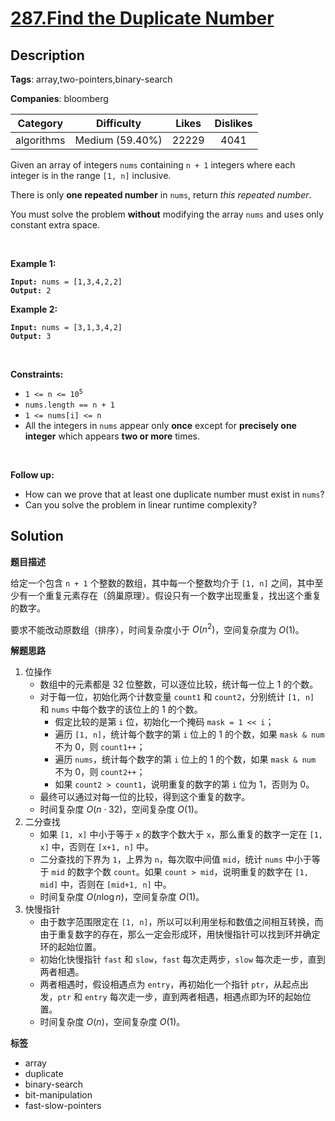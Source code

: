 # [287.Find the Duplicate Number](https://leetcode.com/problems/find-the-duplicate-number/description/)

## Description

**Tags**: array,two-pointers,binary-search

**Companies**: bloomberg

|  Category  |   Difficulty    | Likes | Dislikes |
| :--------: | :-------------: | :---: | :------: |
| algorithms | Medium (59.40%) | 22229 |   4041   |

<p>Given an array of integers <code>nums</code> containing&nbsp;<code>n + 1</code> integers where each integer is in the range <code>[1, n]</code> inclusive.</p>
<p>There is only <strong>one repeated number</strong> in <code>nums</code>, return <em>this&nbsp;repeated&nbsp;number</em>.</p>
<p>You must solve the problem <strong>without</strong> modifying the array <code>nums</code>&nbsp;and uses only constant extra space.</p>
<p>&nbsp;</p>
<p><strong class="example">Example 1:</strong></p>
<pre><code><strong>Input:</strong> nums = [1,3,4,2,2]
<strong>Output:</strong> 2</code></pre>
<p><strong class="example">Example 2:</strong></p>
<pre><code><strong>Input:</strong> nums = [3,1,3,4,2]
<strong>Output:</strong> 3</code></pre>
<p>&nbsp;</p>
<p><strong>Constraints:</strong></p>
<ul>
  <li><code>1 &lt;= n &lt;= 10<sup>5</sup></code></li>
  <li><code>nums.length == n + 1</code></li>
  <li><code>1 &lt;= nums[i] &lt;= n</code></li>
  <li>All the integers in <code>nums</code> appear only <strong>once</strong> except for <strong>precisely one integer</strong> which appears <strong>two or more</strong> times.</li>
</ul>
<p>&nbsp;</p>
<p><b>Follow up:</b></p>
<ul>
  <li>How can we prove that at least one duplicate number must exist in <code>nums</code>?</li>
  <li>Can you solve the problem in linear runtime complexity?</li>
</ul>

## Solution

**题目描述**

给定一个包含 `n + 1` 个整数的数组，其中每一个整数均介于 `[1, n]` 之间，其中至少有一个重复元素存在（鸽巢原理）。假设只有一个数字出现重复，找出这个重复的数字。

要求不能改动原数组（排序），时间复杂度小于 $O(n^2)$，空间复杂度为 $O(1)$。

**解题思路**

1. 位操作
   - 数组中的元素都是 32 位整数，可以逐位比较，统计每一位上 1 的个数。
   - 对于每一位，初始化两个计数变量 `count1` 和 `count2`，分别统计 `[1, n]` 和 `nums` 中每个数字的该位上的 1 的个数。
     - 假定比较的是第 `i` 位，初始化一个掩码 `mask = 1 << i`；
     - 遍历 `[1, n]`，统计每个数字的第 `i` 位上的 1 的个数，如果 `mask & num` 不为 0，则 `count1++`；
     - 遍历 `nums`，统计每个数字的第 `i` 位上的 1 的个数，如果 `mask & num` 不为 0，则 `count2++`；
     - 如果 `count2 > count1`，说明重复的数字的第 `i` 位为 1，否则为 0。
   - 最终可以通过对每一位的比较，得到这个重复的数字。
   - 时间复杂度 $O(n \cdot 32)$，空间复杂度 $O(1)$。
2. 二分查找
   - 如果 `[1, x]` 中小于等于 `x` 的数字个数大于 `x`，那么重复的数字一定在 `[1, x]` 中，否则在 `[x+1, n]` 中。
   - 二分查找的下界为 `1`，上界为 `n`，每次取中间值 `mid`，统计 `nums` 中小于等于 `mid` 的数字个数 `count`。如果 `count > mid`，说明重复的数字在 `[1, mid]` 中，否则在 `[mid+1, n]` 中。
   - 时间复杂度 $O(n \log n)$，空间复杂度 $O(1)$。
3. 快慢指针
   - 由于数字范围限定在 `[1, n]`，所以可以利用坐标和数值之间相互转换，而由于重复数字的存在，那么一定会形成环，用快慢指针可以找到环并确定环的起始位置。
   - 初始化快慢指针 `fast` 和 `slow`，`fast` 每次走两步，`slow` 每次走一步，直到两者相遇。
   - 两者相遇时，假设相遇点为 `entry`，再初始化一个指针 `ptr`，从起点出发，`ptr` 和 `entry` 每次走一步，直到两者相遇，相遇点即为环的起始位置。
   - 时间复杂度 $O(n)$，空间复杂度 $O(1)$。

**标签**

- array
- duplicate
- binary-search
- bit-manipulation
- fast-slow-pointers
